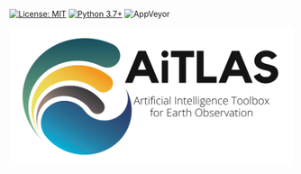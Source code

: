 [![License: MIT](https://img.shields.io/badge/License-MIT-yellow.svg?style=for-the-badge)](https://github.com/biasvaraiancelabs/aitlas/blob/master/LICENSE) [![Python 3.7+](https://img.shields.io/badge/python-3.7+-blue.svg?style=for-the-badge)](https://www.python.org/downloads/release/python-370/) ![AppVeyor](https://img.shields.io/appveyor/build/simidjievskin/aitlas?style=for-the-badge)

![logo](media/AiTALS_horizontal_gradient_subtitle.png)

